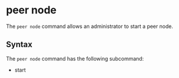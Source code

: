 # peer node

The `peer node` command allows an administrator to start a peer node.

## Syntax

The `peer node` command has the following subcommand:

  * start
